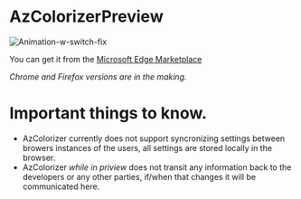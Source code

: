 # AzColorizerPreview

![Animation-w-switch-fix](https://github.com/sassdawe/AzColorizerPreview/assets/10754765/e79b491e-8294-42b3-b77b-21f6843ff0fc)

You can get it from the [Microsoft Edge Marketplace](https://bit.ly/AzColorizer)

*Chrome and Firefox versions are in the making.*

# Important things to know.

- AzColorizer currently does not support syncronizing settings between browers instances of the users, all settings are stored locally in the browser.
- AzColorizer _while in priview_ does not transit any information back to the developers or any other parties, if/when that changes it will be communicated here.    
